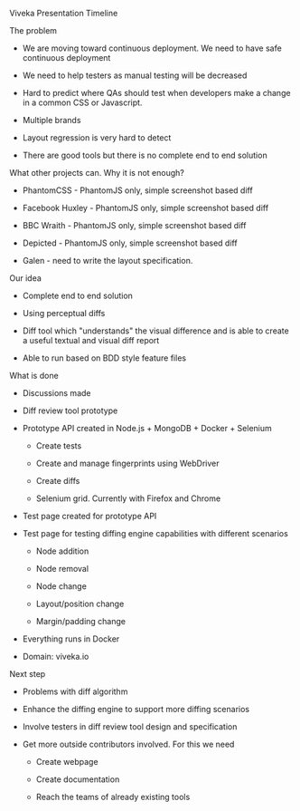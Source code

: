 Viveka Presentation Timeline

The problem

* We are moving toward continuous deployment. We need to have safe continuous deployment

* We need to help testers as manual testing will be decreased

* Hard to predict where QAs should test when developers make a change in a common CSS or Javascript.

* Multiple brands

* Layout regression is very hard to detect

* There are good tools but there is no complete end to end solution

What other projects can. Why it is not enough?

* PhantomCSS - PhantomJS only, simple screenshot based diff

* Facebook Huxley - PhantomJS only, simple screenshot based diff

* BBC Wraith - PhantomJS only, simple screenshot based diff

* Depicted - PhantomJS only, simple screenshot based diff

* Galen - need to write the layout specification.

Our idea

* Complete end to end solution

* Using perceptual diffs

* Diff tool which "understands" the visual difference and is able to create a useful textual and visual diff report

* Able to run based on BDD style feature files

What is done

* Discussions made

* Diff review tool prototype

* Prototype API created in Node.js + MongoDB + Docker + Selenium

    * Create tests

    * Create and manage fingerprints using WebDriver

    * Create diffs

    * Selenium grid. Currently with Firefox and Chrome

* Test page created for prototype API

* Test page for testing diffing engine capabilities with different scenarios

    * Node addition

    * Node removal

    * Node change

    * Layout/position change

    * Margin/padding change

* Everything runs in Docker

* Domain: viveka.io

Next step

* Problems with diff algorithm

* Enhance the diffing engine to support more diffing scenarios

* Involve testers in diff review tool design and specification

* Get more outside contributors involved. For this we need

    * Create webpage

    * Create documentation

    * Reach the teams of already existing tools

